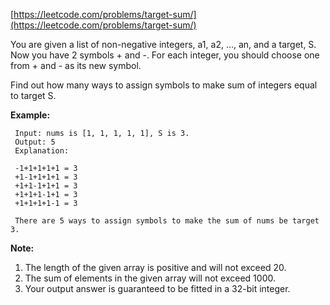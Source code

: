 [https://leetcode.com/problems/target-sum/](https://leetcode.com/problems/target-sum/)

You are given a list of non-negative integers, a1, a2, ..., an, and a target, S. Now you have 2 symbols + and -. For each integer, you should choose one from + and - as its new symbol.

Find out how many ways to assign symbols to make sum of integers equal to target S.

**Example:**
```
 Input: nums is [1, 1, 1, 1, 1], S is 3. 
 Output: 5
 Explanation: 
 
 -1+1+1+1+1 = 3
 +1-1+1+1+1 = 3
 +1+1-1+1+1 = 3
 +1+1+1-1+1 = 3
 +1+1+1+1-1 = 3
 
 There are 5 ways to assign symbols to make the sum of nums be target 3.
```

**Note:**

1. The length of the given array is positive and will not exceed 20.
2. The sum of elements in the given array will not exceed 1000.
3. Your output answer is guaranteed to be fitted in a 32-bit integer.
